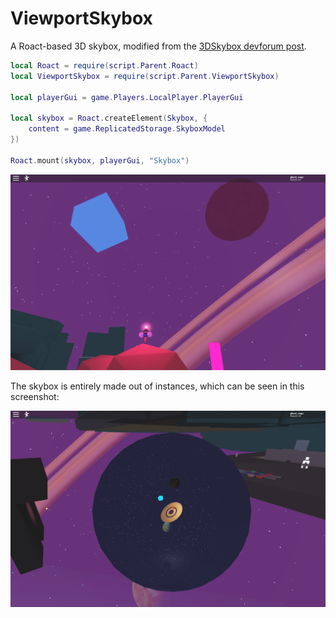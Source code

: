 # ViewportSkybox

A Roact-based 3D skybox, modified from the [3DSkybox devforum post](https://devforum.roblox.com/t/3dskybox-a-way-to-create-more-immersive-skyboxes-for-your-game/208760).

```lua
local Roact = require(script.Parent.Roact)
local ViewportSkybox = require(script.Parent.ViewportSkybox)

local playerGui = game.Players.LocalPlayer.PlayerGui

local skybox = Roact.createElement(Skybox, {
	content = game.ReplicatedStorage.SkyboxModel
})

Roact.mount(skybox, playerGui, "Skybox")
```

![Example of a skybox showing off celestial bodies, plentary rings, and stars](screenshots/skybox-sample.png)

The skybox is entirely made out of instances, which can be seen in this screenshot:

![A screenshot showing how the skybox looks from a different angle](screenshots/how-it-works.png)

